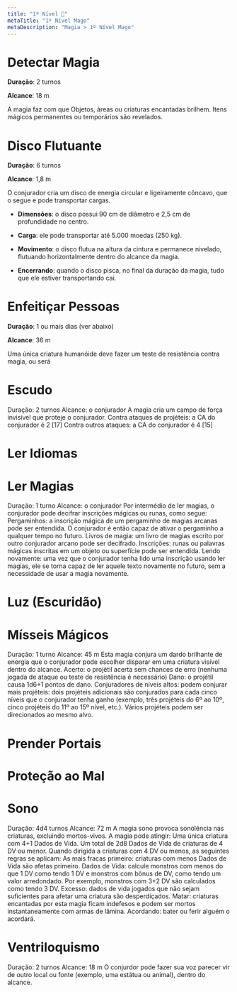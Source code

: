 ```yaml
---
title: "1º Nível 🔴"
metaTitle: "1º Nível Mago"
metaDescription: "Magia > 1º Nível Mago"
---
```


# Detectar Magia
**Duração**: 2 turnos

**Alcance**: 18 m

A magia faz com que Objetos, áreas ou criaturas encantadas brilhem. Itens mágicos permanentes ou temporários são revelados. 


# Disco Flutuante
**Duração**: 6 turnos

**Alcance**: 1,8 m

O conjurador cria um disco de energia circular e ligeiramente côncavo, que o segue e pode transportar cargas.

* **Dimensões**: o disco possui 90 cm de diâmetro e 2,5 cm de profundidade no centro.

* **Carga**: ele pode transportar até 5.000 moedas (250 kg).

* **Movimento**: o disco flutua na altura da cintura e permanece nivelado, flutuando horizontalmente dentro do alcance da magia.

* **Encerrando**: quando o disco pisca, no final da duração da magia, tudo que ele estiver transportando cai.

# Enfeitiçar Pessoas
**Duração**: 1 ou mais dias (ver abaixo)

**Alcance**: 36 m

Uma única criatura humanóide deve fazer um teste de resistência contra magia, ou será 

# Escudo
Duração: 2 turnos
Alcance: o conjurador
A magia cria um campo de força invisível que proteje o conjurador.
Contra ataques de projéteis: a CA do conjurador é 2 [17]
Contra outros ataques: a CA do conjurador é 4 [15]

# Ler Idiomas

# Ler Magias
Duração: 1 turno
Alcance: o conjurador
Por intermédio de ler magias, o conjurador pode decifrar inscrições mágicas ou runas, como segue:
Pergaminhos: a inscrição mágica de um pergaminho de magias arcanas pode ser entendida. O conjurador é então capaz de ativar o pergaminho a qualquer tempo no futuro.
Livros de magia: um livro de magias escrito por outro conjurador arcano pode ser decifrado.
Inscrições: runas ou palavras mágicas inscritas em um objeto ou superfície pode ser entendida.
Lendo novamente: uma vez que o conjurador tenha lido uma inscrição usando ler magias, ele se torna capaz de ler aquele texto novamente no futuro, sem a necessidade de usar a magia novamente.

# Luz (Escuridão)

# Mísseis Mágicos
Duração: 1 turno
Alcance: 45 m
Esta magia conjura um dardo brilhante de energia que o conjurador pode escolher disparar em uma criatura visível dentro do alcance.
Acerto: o projétil acerta sem chances de erro (nenhuma jogada de ataque ou teste de resistência é necessário)
Dano: o projétil causa 1d6+1 pontos de dano.
Conjuradores de níveis altos: podem conjurar mais projéteis: dois projéteis adicionais são conjurados para cada cinco níveis que o conjurador tenha ganho (exemplo, três projéteis do 6º ao 10º, cinco projéteis do 11º ao 15º nível, etc.). Vários projéteis podem ser direcionados ao mesmo alvo.

# Prender Portais

# Proteção ao Mal

# Sono
Duração: 4d4 turnos
Alcance: 72 m
A magia sono provoca sonolência nas criaturas, excluindo mortos-vivos. A magia pode atingir:
Uma única criatura com 4+1 Dados de Vida.
Um total de 2d8 Dados de Vida de criaturas de 4 DV ou menor.
Quando dirigida a criaturas com 4 DV ou menos, as seguintes regras se aplicam:
As mais fracas primeiro: criaturas com menos Dados de Vida são afetas primeiro.
Dados de Vida: calcule monstros com menos do que 1 DV como tendo 1 DV e monstros com bônus de DV, como tendo um valor arredondado. Por exemplo, monstros com 3+2 DV são calculados como tendo 3 DV.
Excesso: dados de vida jogados que não sejam suficientes para afetar uma criatura são desperdiçados.
Matar: criaturas encantadas por esta magia ficam indefesos e podem ser mortos instantaneamente com armas de lâmina.
Acordando: bater ou ferir alguém o acordará.

# Ventriloquismo
Duração: 2 turnos
Alcance: 18 m
O conjurdor pode fazer sua voz parecer vir de outro local ou fonte (exemplo, uma estátua ou animal), dentro do alcance.
